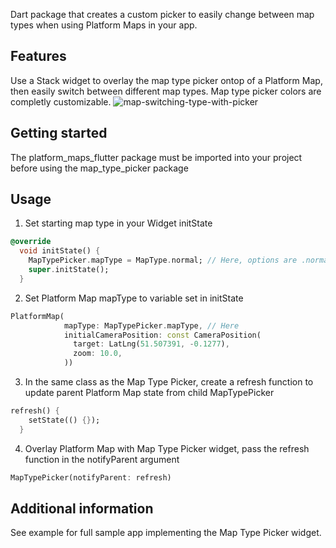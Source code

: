 <!-- 
This README describes the package. If you publish this package to pub.dev,
this README's contents appear on the landing page for your package.

For information about how to write a good package README, see the guide for
[writing package pages](https://dart.dev/guides/libraries/writing-package-pages). 

For general information about developing packages, see the Dart guide for
[creating packages](https://dart.dev/guides/libraries/create-library-packages)
and the Flutter guide for
[developing packages and plugins](https://flutter.dev/developing-packages). 
-->

Dart package that creates a custom picker to easily change between map types when using Platform Maps in your app.

## Features

Use a Stack widget to overlay the map type picker ontop of a Platform Map, then easily switch between different map types. Map type picker colors are completly customizable.
![map-switching-type-with-picker](https://github.com/bmmcc4/map_type_picker/blob/main/map_type_picker/lib/example%20videos/ezgif.com-gif-maker.gif)

## Getting started

The platform_maps_flutter package must be imported into your project before using the map_type_picker package

## Usage

1. Set starting map type in your Widget initState
```dart
@override
  void initState() {
    MapTypePicker.mapType = MapType.normal; // Here, options are .normal, .hybrid, .satellite
    super.initState();
  }
```
2. Set Platform Map mapType to variable set in initState
```dart
PlatformMap(
            mapType: MapTypePicker.mapType, // Here
            initialCameraPosition: const CameraPosition(
              target: LatLng(51.507391, -0.1277),
              zoom: 10.0,
            ))
```
3. In the same class as the Map Type Picker, create a refresh function to update parent Platform Map state from child MapTypePicker
```dart
refresh() {
    setState(() {});
  }
```
4. Overlay Platform Map with Map Type Picker widget, pass the refresh function in the notifyParent argument
```dart
MapTypePicker(notifyParent: refresh)
```

## Additional information

See example for full sample app implementing the Map Type Picker widget.
